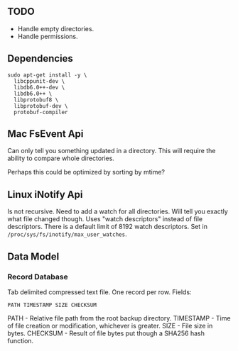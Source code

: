 ## TODO

* Handle empty directories.
* Handle permissions.

## Dependencies

```
sudo apt-get install -y \
  libcppunit-dev \
  libdb6.0++-dev \
  libdb6.0++ \
  libprotobuf8 \
  libprotobuf-dev \
  protobuf-compiler
```

## Mac FsEvent Api

Can only tell you something updated in a directory. This will require the ability to compare whole directories.

Perhaps this could be optimized by sorting by mtime?

## Linux iNotify Api

Is not recursive. Need to add a watch for all directories. Will tell you exactly what file changed though. Uses "watch descriptors" instead of file descriptors. There is a default limit of 8192 watch descriptors. Set in `/proc/sys/fs/inotify/max_user_watches`.

## Data Model

### Record Database

Tab delimited compressed text file. One record per row. Fields:

```
PATH TIMESTAMP SIZE CHECKSUM
```

PATH - Relative file path from the root backup directory.
TIMESTAMP - Time of file creation or modification, whichever is greater.
SIZE - File size in bytes.
CHECKSUM - Result of file bytes put though a SHA256 hash function.
